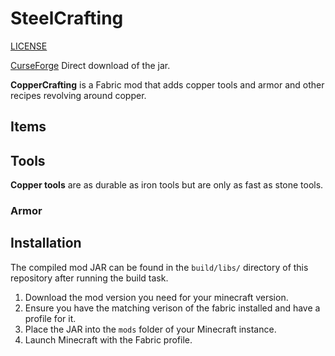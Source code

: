 # SteelCrafting

[LICENSE](LICENSE.md)

[CurseForge]() Direct download of the jar.

**CopperCrafting** is a Fabric mod that adds copper tools and armor and other recipes revolving around copper.

## Items

## Tools

**Copper tools** are as durable as iron tools but are only as fast as stone tools.


### Armor



## Installation

The compiled mod JAR can be found in the `build/libs/` directory of this repository after running the build task.

1. Download the mod version you need for your minecraft version.
2. Ensure you have the matching verison of the fabric installed and have a profile for it.
3. Place the JAR into the `mods` folder of your Minecraft instance.  
4. Launch Minecraft with the Fabric profile. 